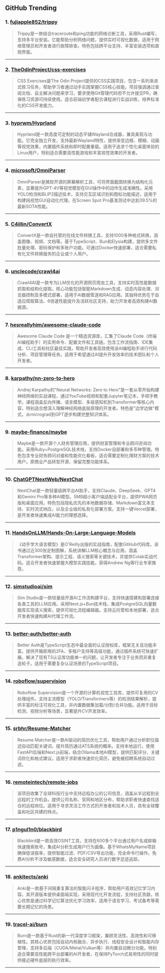 ## GitHub Trending


### 1. [fujiapple852/trippy](https://github.com/fujiapple852/trippy)
> Trippy是一款结合traceroute和ping功能的网络诊断工具，采用Rust编写，支持多平台安装。它能帮助分析网络问题，提供实时可视化数据，适用于网络管理员和开发者进行故障排查。特色包括跨平台支持、丰富安装选项和直观界面。
---

### 2. [TheOdinProject/css-exercises](https://github.com/TheOdinProject/css-exercises)
> CSS Exercises是The Odin Project提供的CSS实践项目，包含一系列渐进式练习任务，帮助学习者通过动手实践掌握CSS核心技能。项目强调通过查阅文档、自主解决问题来学习，要求使用Git管理代码但不允许提交PR，确保练习资源可持续使用。适合前端初学者配合课程进行实战训练，培养标准化的CSS开发能力。
---

### 3. [hyprwm/Hyprland](https://github.com/hyprwm/Hyprland)
> Hyprland是一款高度可定制的动态平铺Wayland合成器，兼具美观与功能。它完全独立开发，支持最新Wayland特性，提供渐变边框、模糊、动画等视觉效果，内置插件系统和即时配置重载。适用于追求个性化桌面体验的Linux用户，特别适合需要高性能游戏和丰富视觉效果的开发者。
---

### 4. [microsoft/OmniParser](https://github.com/microsoft/OmniParser)
> OmniParser是微软开源的屏幕解析工具，可将界面截图转换为结构化元素，显著提升GPT-4V等视觉模型在GUI操作中的动作生成准确性。采用YOLO检测和BLIP2描述技术，支持交互区域识别和图标功能描述，适用于构建纯视觉GUI自动化代理。在Screen Spot Pro基准测试中达到39.5%的最新SOTA性能。
---

### 5. [C4illin/ConvertX](https://github.com/C4illin/ConvertX)
> ConvertX是一款自托管的在线文件转换工具，支持1000多种格式转换，涵盖图像、视频、文档等。基于TypeScript、Bun和Elysia构建，提供多文件批量处理、密码保护和多账户功能。可通过Docker快速部署，适合需要私有化文件转换服务的企业或个人用户。
---

### 6. [unclecode/crawl4ai](https://github.com/unclecode/crawl4ai)
> Crawl4AI是一款专为LLM优化的开源网页爬虫工具，支持实时高性能数据抓取和结构化提取。核心功能包括智能Markdown生成、动态内容处理、浏览器控制及多模式部署，适用于AI数据管道和RAG应用。其独特优势在于自适应爬取算法、6倍速性能提升及活跃社区支持，助力开发者高效构建AI数据源。
---

### 7. [hesreallyhim/awesome-claude-code](https://github.com/hesreallyhim/awesome-claude-code)
> Awesome Claude Code 是一个精选资源库，汇集了Claude Code（终端AI编程助手）的实用命令、配置文件和工具链。包含工作流指南、IDE集成、CLI工具和社区最佳实践，帮助开发者高效使用该AI编程助手进行代码分析、项目管理等任务。适用于希望通过AI提升开发效率的技术团队和个人开发者。
---

### 8. [karpathy/nn-zero-to-hero](https://github.com/karpathy/nn-zero-to-hero)
> Andrej Karpathy的"Neural Networks: Zero to Hero"是一套从零开始构建神经网络的实战课程，通过YouTube视频和配套Jupyter笔记本，手把手教学。课程涵盖反向传播、语言模型、多层感知机到Transformer等核心内容，特别适合想深入理解神经网络底层原理的开发者。特色是"边学边做"模式，从micrograd到GPT逐步构建完整知识体系。
---

### 9. [maybe-finance/maybe](https://github.com/maybe-finance/maybe)
> Maybe是一款开源个人财务管理应用，提供财富管理和专业顾问咨询功能。采用Ruby+PostgreSQL技术栈，支持Docker自部署和多币种管理。特色包含专业财务顾问对接和性能优化看板，适合需要定制化理财方案的技术用户。原商业产品转型开源，保留完整功能体系。
---

### 10. [ChatGPTNextWeb/NextChat](https://github.com/ChatGPTNextWeb/NextChat)
> NextChat是一款轻量级跨平台AI助手，支持Claude、DeepSeek、GPT4和Gemini Pro等多种AI模型。5MB超小客户端适配全平台，提供PWA网页版和桌面应用。特色包括隐私优先的本地数据存储、Markdown富文本支持、实时流式响应，以及企业级的私有化部署方案。支持一键Vercel部署，是开发者快速集成AI能力的理想选择。
---

### 11. [HandsOnLLM/Hands-On-Large-Language-Models](https://github.com/HandsOnLLM/Hands-On-Large-Language-Models)
> 《动手学大语言模型》是O'Reilly出版的实战指南，配套GitHub代码库。该书通过近300张定制图解，系统讲解LLM核心概念与应用，涵盖Transformer架构、提示工程、语义搜索等关键技术，并提供Colab实战代码。适合开发者快速掌握大模型实践技能，获得Andrew Ng等行业专家推荐。
---

### 12. [simstudioai/sim](https://github.com/simstudioai/sim)
> Sim Studio是一款轻量级开源AI工作流构建平台，支持快速搭建和部署连接各类工具的LLM应用。采用Next.js+Bun技术栈，集成PostgreSQL向量数据库实现语义搜索，提供可视化流程编辑器。支持云托管和本地部署，适合开发者快速构建AI代理工作流。
---

### 13. [better-auth/better-auth](https://github.com/better-auth/better-auth)
> Better Auth是TypeScript生态中最全面的认证授权库，框架无关且功能丰富。提供开箱即用的2FA、多租户支持等高级功能，通过插件系统可快速扩展。解决了现有TS认证库功能单一的问题，让开发者专注于业务而非重复造轮子。适用于需要复杂认证场景的TypeScript项目。
---

### 14. [roboflow/supervision](https://github.com/roboflow/supervision)
> Roboflow Supervision是一个开源的计算机视觉工具库，提供可复用的CV处理组件。支持主流模型（YOLO/Transformers等）的检测结果解析，提供丰富的标注可视化工具，并内置数据集加载/分割/合并功能。适用于目标检测、视频分析等场景，显著提升CV开发效率。
---

### 15. [srbhr/Resume-Matcher](https://github.com/srbhr/Resume-Matcher)
> Resume Matcher是一款AI驱动的简历优化工具，帮助用户通过分析职位描述自动匹配关键词，提升简历通过ATS系统的概率。支持本地运行，使用FastAPI后端和Next.js前端，结合Ollama本地AI模型，提供匹配评分、关键词优化和格式建议。适用于求职者快速优化简历，避免被招聘系统自动过滤。
---

### 16. [remoteintech/remote-jobs](https://github.com/remoteintech/remote-jobs)
> 该项目收集了全球科技行业中支持远程办公的公司信息，涵盖从半远程到全远程的工作机会。提供公司名称、官网和地区分布，帮助求职者快速查找适合的远程岗位。适用于寻求灵活工作方式的开发者和技术人员，具有全球覆盖和社区共建的特点。
---

### 17. [p1ngul1n0/blackbird](https://github.com/p1ngul1n0/blackbird)
> Blackbird是一款高效OSINT工具，支持在600多个平台通过用户名或邮箱快速搜索账号，集成AI分析生成用户行为画像。基于WhatsMyName项目确保低误报率，提供智能过滤、PDF/CSV导出功能，完全命令行操作。免费AI分析不涉及敏感数据，适合安全研究人员进行数字足迹追踪。
---

### 18. [ankitects/anki](https://github.com/ankitects/anki)
> Anki是一款基于间隔重复算法的智能闪卡程序，帮助用户高效记忆学习内容。其开源版本提供桌面端实现，采用现代化开发流程，支持社区贡献。核心优势是通过科学记忆算法优化学习效率，适用于语言学习、考试备考等需要长期记忆的场景。
---

### 19. [tracel-ai/burn](https://github.com/tracel-ai/burn)
> Burn是一款基于Rust的新一代深度学习框架，兼顾灵活性、高效性和可移植性。其核心优势包括自动内核融合、异步执行、线程安全设计和智能内存管理，支持多后端（CUDA/Metal/Vulkan等）并内置自动微分功能。特别适合需要高性能跨平台部署的AI开发者，在保持PyTorch式易用性的同时提供接近硬件底层的执行效率。
---
